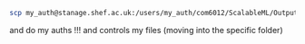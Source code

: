 ```bash
scp my_auth@stanage.shef.ac.uk:/users/my_auth/com6012/ScalableML/Output/some_specific_file.png /mnt/c/Users/miiiiine/Downloads/
```
and do my auths !!! 
and controls my files (moving into the specific folder)
